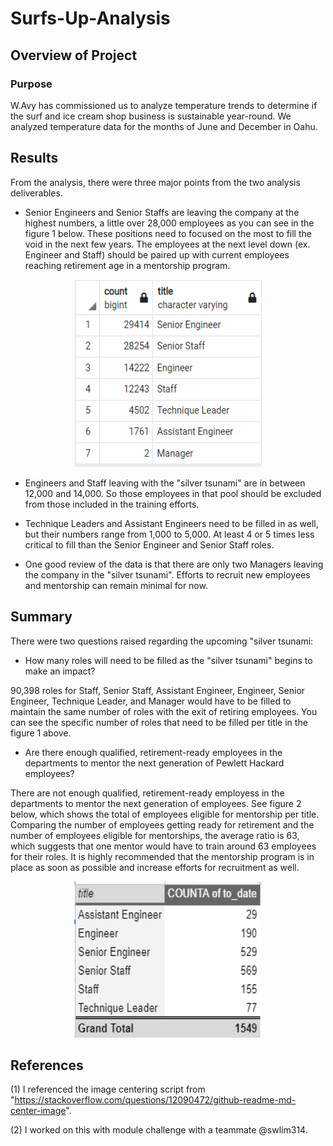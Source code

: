 # Surfs-Up-Analysis
## Overview of Project
  
### Purpose
  
W.Avy has commissioned us to analyze temperature trends to determine if the surf and ice cream shop business is sustainable year-round. We analyzed temperature data for the months of June and December in Oahu. 
  
## Results
  
From the analysis, there were three major points from the two analysis deliverables.

* Senior Engineers and Senior Staffs are leaving the company at the highest numbers, a little over 28,000 employees as you can see in the figure 1 below. These positions need to focused on the most to fill the void in the next few years. The employees at the next level down (ex. Engineer and Staff) should be paired up with current employees reaching retirement age in a mentorship program. 

<p align="center">
  <img width="300" height="300" src= "https://github.com/chkCreate/Pewlett-Hackard-Analysis/blob/2a3ca2f934cd9cfa40366c284d8850d7ce7d74db/Data/1.3.PNG" >
</p>

* Engineers and Staff leaving with the "silver tsunami" are in between 12,000 and 14,000. So those employees in that pool should be excluded from those included in the training efforts. 
  
* Technique Leaders and Assistant Engineers need to be filled in as well, but their numbers range from 1,000 to 5,000. At least 4 or 5 times less critical to fill than the Senior Engineer and Senior Staff roles. 
  
* One good review of the data is that there are only two Managers leaving the company in the "silver tsunami". Efforts to recruit new employees and mentorship can remain minimal for now. 
  
## Summary
  
There were two questions raised regarding the upcoming "silver tsunami:
  
* How many roles will need to be filled as the "silver tsunami" begins to make an impact?
  
90,398 roles for Staff, Senior Staff, Assistant Engineer, Engineer, Senior Engineer, Technique Leader, and Manager would have to be filled to maintain the same number of roles with the exit of retiring employees. You can see the specific number of roles that need to be filled per title in the figure 1 above.
  
* Are there enough qualified, retirement-ready employees in the departments to mentor the next generation of Pewlett Hackard employees?
  
There are not enough qualified, retirement-ready employess in the departments to mentor the next generation of employees. See figure 2 below, which shows the total of employees eligible for mentorship per title. Comparing the number of employees getting ready for retirement and the number of employees eligible for mentorships, the average ratio is 63, which suggests that one mentor would have to train around 63 employees for their roles. It is highly recommended that the mentorship program is in place as soon as possible and increase efforts for recruitment as well.
  
<p align="center">
  <img width="300" height="250" src= "https://github.com/chkCreate/Pewlett-Hackard-Analysis/blob/2a3ca2f934cd9cfa40366c284d8850d7ce7d74db/Data/Mentor_Table.PNG" >
</p>
  
## References
  
(1) I referenced the image centering script from "https://stackoverflow.com/questions/12090472/github-readme-md-center-image".
  
(2) I worked on this with module challenge with a teammate @swlim314.

